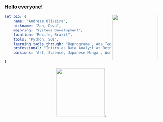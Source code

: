 

 ### Hello everyone!

<img align="right" height="150" src="https://img1.picmix.com/output/stamp/normal/8/6/5/6/1756568_c4174.gif"/>



```yaml
let bio: {
    name: "Andreza Oliveira",
    nickname: "Zan, Deza",
    majoring: "Systems Development",
    location: "Recife, Brazil",
    tools: "Python, SQL",
    learning tools through: "Reprograma , Ada Tech"
    professional: "Intern as Data Analyst at Detran-Pe"
    passions: "Art, Science, Japanese Manga , Workout Training"

}
```



<!--
**andrezarsoliveira/andrezarsoliveira** is a ✨ _special_ ✨ repository because its `README.md` (this file) appears on your GitHub profile.
-->



<div align="center">
  <a href="https://github.com/andrezarsoliveira">
 <img height="159em" src="https://github-readme-stats.vercel.app/api/top-langs/?username=andrezarsoliveira&layout=compact&langs_count=7&theme=dracula"/>.
 </div>
   
   
<!--
**andrezarsoliveira/andrezarsoliveira** is a ✨ _special_ ✨ repository because its `README.md` (this file) appears on your GitHub profile
